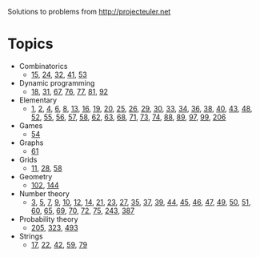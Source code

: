 Solutions to problems from http://projecteuler.net

# Topics

* Combinatorics
  * [15](https://projecteuler.net/problem=15),
    [24](https://projecteuler.net/problem=24),
    [32](https://projecteuler.net/problem=32),
    [41](https://projecteuler.net/problem=41),
    [53](https://projecteuler.net/problem=53)
* Dynamic programming
  * [18](https://projecteuler.net/problem=18),
    [31](https://projecteuler.net/problem=31),
    [67](https://projecteuler.net/problem=67),
    [76](https://projecteuler.net/problem=76),
    [77](https://projecteuler.net/problem=77),
    [81](https://projecteuler.net/problem=81),
    [92](https://projecteuler.net/problem=92)
* Elementary
  * [1](https://projecteuler.net/problem=1),
    [2](https://projecteuler.net/problem=2),
    [4](https://projecteuler.net/problem=4),
    [6](https://projecteuler.net/problem=6),
    [8](https://projecteuler.net/problem=8),
    [13](https://projecteuler.net/problem=13),
    [16](https://projecteuler.net/problem=16),
    [19](https://projecteuler.net/problem=19),
    [20](https://projecteuler.net/problem=20),
    [25](https://projecteuler.net/problem=25),
    [26](https://projecteuler.net/problem=26),
    [29](https://projecteuler.net/problem=29),
    [30](https://projecteuler.net/problem=30),
    [33](https://projecteuler.net/problem=33),
    [34](https://projecteuler.net/problem=34),
    [36](https://projecteuler.net/problem=36),
    [38](https://projecteuler.net/problem=38),
    [40](https://projecteuler.net/problem=40),
    [43](https://projecteuler.net/problem=43),
    [48](https://projecteuler.net/problem=48),
    [52](https://projecteuler.net/problem=52),
    [55](https://projecteuler.net/problem=55),
    [56](https://projecteuler.net/problem=56),
    [57](https://projecteuler.net/problem=57),
    [58](https://projecteuler.net/problem=58),
    [62](https://projecteuler.net/problem=62),
    [63](https://projecteuler.net/problem=63),
    [68](https://projecteuler.net/problem=68),
    [71](https://projecteuler.net/problem=71),
    [73](https://projecteuler.net/problem=73),
    [74](https://projecteuler.net/problem=74),
    [88](https://projecteuler.net/problem=88),
    [89](https://projecteuler.net/problem=89),
    [97](https://projecteuler.net/problem=97),
    [99](https://projecteuler.net/problem=99),
    [206](https://projecteuler.net/problem=206)
* Games
  * [54](https://projecteuler.net/problem=54)
* Graphs
  * [61](https://projecteuler.net/problem=61)
* Grids
  * [11](https://projecteuler.net/problem=11),
    [28](https://projecteuler.net/problem=28),
    [58](https://projecteuler.net/problem=58)
* Geometry
  * [102](https://projecteuler.net/problem=102),
    [144](https://projecteuler.net/problem=144)
* Number theory
  * [3](https://projecteuler.net/problem=3),
    [5](https://projecteuler.net/problem=5),
    [7](https://projecteuler.net/problem=7),
    [9](https://projecteuler.net/problem=9),
    [10](https://projecteuler.net/problem=10),
    [12](https://projecteuler.net/problem=12),
    [14](https://projecteuler.net/problem=14),
    [21](https://projecteuler.net/problem=21),
    [23](https://projecteuler.net/problem=23),
    [27](https://projecteuler.net/problem=27),
    [35](https://projecteuler.net/problem=35),
    [37](https://projecteuler.net/problem=37),
    [39](https://projecteuler.net/problem=39),
    [44](https://projecteuler.net/problem=44),
    [45](https://projecteuler.net/problem=45),
    [46](https://projecteuler.net/problem=46),
    [47](https://projecteuler.net/problem=47),
    [49](https://projecteuler.net/problem=49),
    [50](https://projecteuler.net/problem=50),
    [51](https://projecteuler.net/problem=51),
    [60](https://projecteuler.net/problem=60),
    [65](https://projecteuler.net/problem=65),
    [69](https://projecteuler.net/problem=69),
    [70](https://projecteuler.net/problem=70),
    [72](https://projecteuler.net/problem=72),
    [75](https://projecteuler.net/problem=75),
    [243](https://projecteuler.net/problem=243),
    [387](https://projecteuler.net/problem=387)
* Probability theory
  * [205](https://projecteuler.net/problem=205),
    [323](https://projecteuler.net/problem=323),
    [493](https://projecteuler.net/problem=493)
* Strings
  * [17](https://projecteuler.net/problem=17),
    [22](https://projecteuler.net/problem=22),
    [42](https://projecteuler.net/problem=42),
    [59](https://projecteuler.net/problem=59),
    [79](https://projecteuler.net/problem=79)
